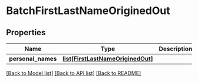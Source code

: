 # BatchFirstLastNameOriginedOut

## Properties
Name | Type | Description | Notes
------------ | ------------- | ------------- | -------------
**personal_names** | [**list[FirstLastNameOriginedOut]**](FirstLastNameOriginedOut.md) |  | [optional] 

[[Back to Model list]](../README.md#documentation-for-models) [[Back to API list]](../README.md#documentation-for-api-endpoints) [[Back to README]](../README.md)


